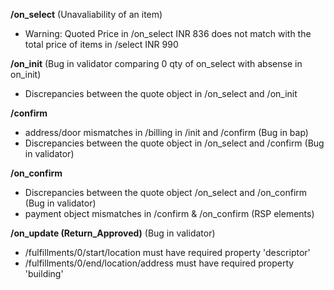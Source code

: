 **/on_select** (Unavaliability of an item)
- Warning: Quoted Price in /on_select INR 836 does not match with the total price of items in /select INR 990


**/on_init** (Bug in validator comparing 0 qty of on_select with absense in on_init)
- Discrepancies between the quote object in /on_select and /on_init

**/confirm** 
- address/door mismatches in /billing in /init and /confirm (Bug in bap)
- Discrepancies between the quote object in /on_select and /confirm (Bug in validator)

**/on_confirm**
- Discrepancies between the quote object /on_select and /on_confirm (Bug in validator)
- payment object mismatches in /confirm & /on_confirm (RSP elements)

**/on_update (Return_Approved)** (Bug in validator)
- /fulfillments/0/start/location must have required property 'descriptor'
- /fulfillments/0/end/location/address must have required property 'building'

